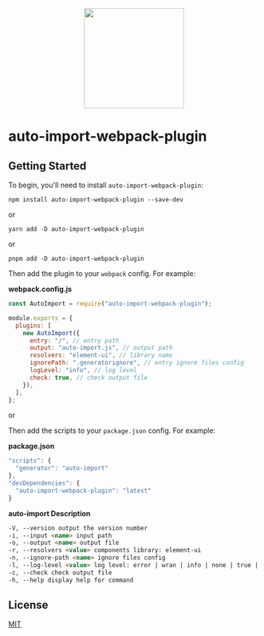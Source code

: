 <div align="center">
  <a href="https://github.com/webpack/webpack">
    <img width="200" height="200"
      src="https://webpack.js.org/assets/icon-square-big.svg">
  </a>
</div>

# auto-import-webpack-plugin

## Getting Started

To begin, you'll need to install `auto-import-webpack-plugin`:

```console
npm install auto-import-webpack-plugin --save-dev
```

or

```console
yarn add -D auto-import-webpack-plugin
```

or

```console
pnpm add -D auto-import-webpack-plugin
```

Then add the plugin to your `webpack` config. For example:

**webpack.config.js**

```js
const AutoImport = require("auto-import-webpack-plugin");

module.exports = {
  plugins: [
    new AutoImport({
      entry: "/", // entry path
      output: "auto-import.js", // output path
      resolvers: "element-ui", // library name
      ignorePath: ".generatorignore", // entry ignore files config
      logLevel: "info", // log level
      check: true, // check output file
    }),
  ],
};
```

or

Then add the scripts to your `package.json` config. For example:

**package.json**

```js
"scripts": {
  "generator": "auto-import"
},
"devDependencies": {
  "auto-import-webpack-plugin": "latest"
}
```

**auto-import Description**

```markdown
-V, --version output the version number
-i, --input <name> input path
-o, --output <name> output file
-r, --resolvers <value> components library: element-ui
-n, --ignore-path <name> ignore files config
-l, --log-level <value> log level: error | wran | info | none | true | false
-c, --check check output file
-h, --help display help for command
```

## License

[MIT](./LICENSE)
